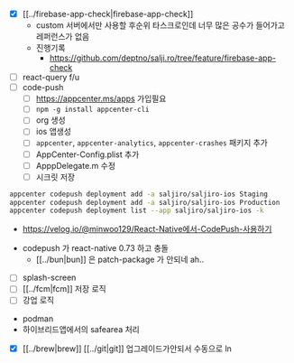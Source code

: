 - [X] [[../firebase-app-check|firebase-app-check]]
  - custom 서버에서만 사용할 후순위 타스크로인데  너무 많은 공수가 들어가고 레퍼런스가 없음
  - 진행기록
    + https://github.com/deptno/salji.ro/tree/feature/firebase-app-check
- [ ] react-query f/u
- [ ] code-push 
  - [ ] https://appcenter.ms/apps 가입필요
  - [ ] `npm -g install appcenter-cli`
  - [ ] org 생성
  - [ ] ios 앱생성
  - [ ] `appcenter`, `appcenter-analytics`, `appcenter-crashes` 패키지 추가
  - [ ] AppCenter-Config.plist 추가
  - [ ] ApppDelegate.m 수정
  - [ ] 시크릿 저장
```sh 
appcenter codepush deployment add -a saljiro/saljiro-ios Staging
appcenter codepush deployment add -a saljiro/saljiro-ios Production
appcenter codepush deployment list --app saljiro/saljiro-ios -k
```
  + https://velog.io/@minwoo129/React-Native에서-CodePush-사용하기
  - codepush 가 react-native 0.73 하고 충돌
    - [[../bun|bun]] 은 patch-package 가 안되네 ah..
- [ ] splash-screen
- [ ] [[../fcm|fcm]] 저장 로직
- [ ] 강업 로직
- podman
- 하이브리드앱에서의 safearea 처리
- [X] [[../brew|brew]] [[../git|git]] 업그레이드가안되서 수동으로 ln
